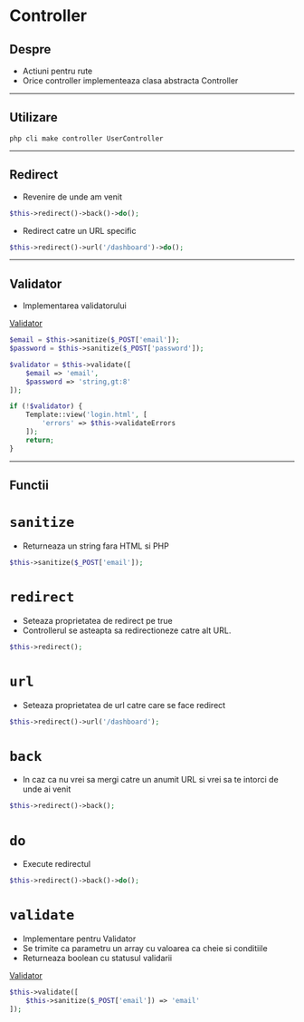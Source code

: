 # Controller

## Despre

- Actiuni pentru rute
- Orice controller implementeaza clasa abstracta Controller

---

## Utilizare

`php cli make controller UserController`

---

## Redirect

- Revenire de unde am venit

```php
$this->redirect()->back()->do();
```

- Redirect catre un URL specific

```php
$this->redirect()->url('/dashboard')->do();
```

---

## Validator

- Implementarea validatorului

[Validator](validator.md)

```php
$email = $this->sanitize($_POST['email']);
$password = $this->sanitize($_POST['password']);

$validator = $this->validate([
    $email => 'email',
    $password => 'string,gt:8'
]);

if (!$validator) {
    Template::view('login.html', [
        'errors' => $this->validateErrors
    ]);
    return;
}
```

---

## Functii

# `sanitize`
- Returneaza un string fara HTML si PHP

```php
$this->sanitize($_POST['email']);
```

# `redirect`
- Seteaza proprietatea de redirect pe true
- Controllerul se asteapta sa redirectioneze catre alt URL.

```php
$this->redirect();
```

# `url`
- Seteaza proprietatea de url catre care se face redirect

```php
$this->redirect()->url('/dashboard');
```

# `back`
- In caz ca nu vrei sa mergi catre un anumit URL si vrei sa te intorci de unde ai venit

```php
$this->redirect()->back();
```

# `do`
- Execute redirectul

```php
$this->redirect()->back()->do();
```

# `validate`
- Implementare pentru Validator
- Se trimite ca parametru un array cu valoarea ca cheie si conditiile
- Returneaza boolean cu statusul validarii

[Validator](validator.md)

```php
$this->validate([
    $this->sanitize($_POST['email']) => 'email'
]);
```

